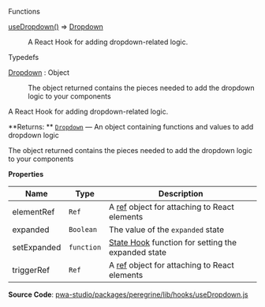 
Functions

<dl>
<dt><a href="#useDropdown">useDropdown()</a> ⇒ <inlineCode><a href="#Dropdown">Dropdown</a></inlineCode></dt>
<dd>

A React Hook for adding dropdown-related logic.

</dd>
</dl>


Typedefs

<dl>
<dt><a href="#Dropdown">Dropdown</a> : <inlineCode>Object</inlineCode></dt>
<dd>

The object returned contains the pieces needed to add the dropdown logic to your components

</dd>
</dl>


A React Hook for adding dropdown-related logic.

**Returns: **
[`Dropdown`](#Dropdown)
   — An object containing functions and values to add dropdown logic


The object returned contains the pieces needed to add the dropdown logic to your components

**Properties**

| Name | Type | Description |
| --- | --- | --- |
| elementRef | `Ref` | A [ref](https://reactjs.org/docs/refs-and-the-dom.html) object for attaching to React elements |
| expanded | `Boolean` | The value of the `expanded` state |
| setExpanded | `function` | [State Hook](https://reactjs.org/docs/hooks-state.html) function for setting the expanded state |
| triggerRef | `Ref` | A [ref](https://reactjs.org/docs/refs-and-the-dom.html) object for attaching to React elements |



**Source Code**: [pwa-studio/packages/peregrine/lib/hooks/useDropdown.js](https://github.com/magento/pwa-studio/blob/develop/packages/peregrine/lib/hooks/useDropdown.js)